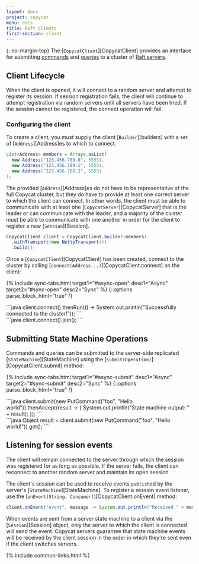 ```yaml
---
layout: docs
project: copycat
menu: docs
title: Raft Clients
first-section: client
---
```


{:.no-margin-top}
The [`CopycatClient`][CopycatClient] provides an interface for submitting [commands](#commands) and [queries](#queries) to a cluster of [Raft servers](#copycatserver).

## Client Lifecycle

When the client is opened, it will connect to a random server and attempt to register its session. If session registration fails, the client will continue to attempt registration via random servers until all servers have been tried. If the session cannot be registered, the connect operation will fail.

### Configuring the client

To create a client, you must supply the client [`Builder`][builders] with a set of [`Address`][Address]es to which to connect.

```java
List<Address> members = Arrays.asList(
  new Address("123.456.789.0", 5555),
  new Address("123.456.789.1", 5555),
  new Address("123.456.789.2", 5555)
);
```

The provided [`Address`][Address]es do not have to be representative of the full Copycat cluster, but they do have to provide at least one correct server to which the client can connect. In other words, the client must be able to communicate with at least one [`CopycatServer`][CopycatServer] that is the leader or can communicate with the leader, and a majority of the cluster must be able to communicate with one another in order for the client to register a new [`Session`][Session].

```java
CopycatClient client = CopycatClient.builder(members)
  .withTransport(new NettyTransport())
  .build();
```

Once a [`CopycatClient`][CopycatClient] has been created, connect to the cluster by calling [`connect(Address...)`][CopycatClient.connect] on the client:

{% include sync-tabs.html target1="#async-open" desc1="Async" target2="#sync-open" desc2="Sync" %}
{::options parse_block_html="true" /}
<div class="tab-content">
<div class="tab-pane active" id="async-open">
```java
client.connect().thenRun(() -> System.out.println("Successfully connected to the cluster!"));
```
</div>

<div class="tab-pane" id="sync-open">
```java
client.connect().join();
```
</div>
</div>

## Submitting State Machine Operations

Commands and queries can be submitted to the server-side replicated [`StateMachine`][StateMachine] using the [`submit(Operation)`][CopycatClient.submit] method:

{% include sync-tabs.html target1="#async-submit" desc1="Async" target2="#sync-submit" desc2="Sync" %}
{::options parse_block_html="true" /}
<div class="tab-content">
<div class="tab-pane active" id="async-submit">
```java
client.submit(new PutCommand("foo", "Hello world")).thenAccept(result -> {
  System.out.println("State machine output: " + result);
});
```
</div>

<div class="tab-pane" id="sync-submit">
```java
Object result = client.submit(new PutCommand("foo", "Hello world!")).get();
```
</div>
</div>

## Listening for session events

The client will remain connected to the server through which the session was registered for as long as possible. If the server fails, the client can reconnect to another random server and maintain its open session.

The client's session can be used to receive events `publish`ed by the server's [`StateMachine`][StateMachine]. To register a session event listener, use the [`onEvent(String, Consumer)`][CopycatClient.onEvent] method:

```java
client.onEvent("event", message -> System.out.println("Received " + message));
```

When events are sent from a server state machine to a client via the [`Session`][Session] object, only the server to which the client is connected will send the event. Copycat servers guarantee that state machine events will be received by the client session in the order in which they're sent even if the client switches servers.

{% include common-links.html %}